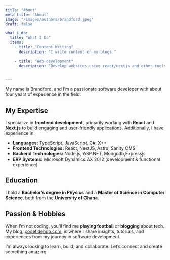 ```yaml
---
title: "About"
meta_title: "About"
image: "/images/authors/brandford.jpeg"
draft: false

what_i_do:
  title: "What I Do"
  items:
    - title: "Content Writing"
      description: "I write content on my blogs."

    - title: "Web development"
      description: "Develop websites using react/nextjs and other tools."

    
---
```


My name is Brandford, and I’m a passionate software developer with about four years of experience in the field.  

## My Expertise

I specialize in **frontend development**, primarily working with **React** and **Next.js** to build engaging and user-friendly applications. Additionally, I have experience in:  

- **Languages:** TypeScript, JavaScript, C#, X++  
- **Frontend Technologies:** React, NextJS, Astro, Sanity CMS
- **Backend Technologies:** Node.js, ASP.NET, Mongodb,Expressjs  
- **ERP Systems:** Microsoft Dynamics AX 2012 (development & functional experience)  

## Education  

I hold a **Bachelor’s degree in Physics** and a **Master of Science in Computer Science**, both from the **University of Ghana**.  

## Passion & Hobbies  

When I’m not coding, you’ll find me **playing football** or **blogging** about tech. My blog, [codetidehub.com](https://www.codetidehub.com/), is where I share insights, tutorials, and experiences from my journey in software development.  

I’m always looking to learn, build, and collaborate. Let’s connect and create something amazing. 
